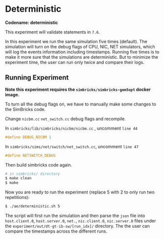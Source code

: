 # Deterministic

**Codename: deterministic**

This experiment will validate statements in `7.6`.

In this experiment we run the same simulation five times (default). The
simulation will turn on the debug flags of CPU, NIC, NET simulators, which will
log the events information including timestamps. Running five times is to make
it more sure that the simulations are deterministic. But to minimize the
experiment time, the user can run only twice and compare their logs.

## Running Experiment

**Note this experiment requires the `simbricks/simbricks-gem5opt` docker
image.**

To turn all the debug flags on, we have to manually make some changes to the
SimBricks code.

Change `nicbm.cc` `net_switch.cc` debug flags and recompile.

In `simbricks/lib/simbricks/nicbm/nicbm.cc` , uncomment `line 44` 

```cpp
#define DEBUG_NICBM 1
```

In `simbricks/sims/net/switch/net_switch.cc`, uncomment `line 47`

```cpp
#define NETSWITCH_DEBUG
```

Then build simbricks code again.

```bash
# in simbricks/ directory
$ make clean
$ make
```

Now you are ready to run the experiment (replace 5 with 2 to only run two
repetitions):

```bash
$ ./ae/deterministic.sh 5
```

The script will first run the simulation and then parse the `json` file into
`host.client.0`, `host.server.0`, `net.`, `nic.client.0`, `nic.server.0` files
under the  `experiment/out/dt-gt-ib-sw/[run_idx]/` directory. The the user can
compare the timestamps across the different runs.